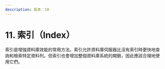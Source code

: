 ```yaml
---
description: 版本：10
---
```


# 11. 索引（Index）

索引是增強資料庫效能的常用方法。索引允許資料庫伺服器比沒有索引時更快地查詢和檢索特定資料列。但索引也會增加整個資料庫系統的開銷，因此應該合理地使用它們。

